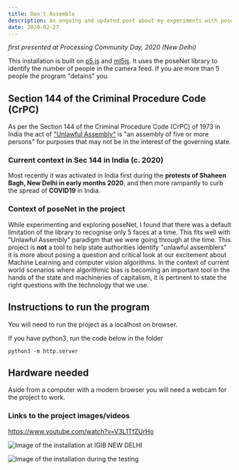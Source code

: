 ```yaml
---
title: Don't Assemble
description: An ongoing and updated post about my experiments with posenet 
date: 2020-02-27
---
```

*first presented at Processing Community Day, 2020 (New Delhi)*

This installation is built on [p5.js](https://p5js.org/) and [ml5js](https://ml5js.org/). It uses the poseNet library to identify the number of people in the camera feed. If you are more than 5 people the program "detains" you. 

## Section 144 of the Criminal Procedure Code (CrPC)
As per the Section 144 of the Criminal Procedure Code (CrPC) of 1973 in India the act of  ["Unlawful Assembly"](https://en.wikipedia.org/wiki/Unlawful_assembly#India) is "an assembly of five or more persons" for purposes that may not be in the interest of the governing state. 

### Current context in Sec 144 in India (c. 2020)
Most recently it was activated in India first during the **protests of Shaheen Bagh, New Delhi in early months 2020**, and then more rampantly to curb the spread of **COVID19** in India. 

### Context of poseNet in the project
While experimenting and exploring poseNet, I found that there was a default limitation of the library to recognise only 5 faces at a time. This fits well with "Unlawful Assembly" paradigm that we were going through at the time. This project is **not** a tool to help state authorities identify "unlawful assemblers" it is more about posing a question and critical look at our excitement about Machine Learning and computer vision algorithms. In the context of current world scenarios where algorithmic bias is becoming an important tool in the hands of the state and machineries of capitalism, it is pertinent to state the right questions with the technology that we use. 

## Instructions to run the program
You will need to run the project as a localhost on browser. 

If you have python3, run the code below in the folder

`python3 -m http.server`

## Hardware needed

Aside from a computer with a modern browser you will need a webcam for the project to work.

### Links to the project images/videos
https://www.youtube.com/watch?v=V3L1TfZUrHo

![Image of the installation at IGIB NEW DELHI](/img/dontassemble1.jpg)

![Image of the installation during the testing](https://github.com/ambikajo/dontassemble/raw/master/photo_2020-03-27_18-53-00.jpg)